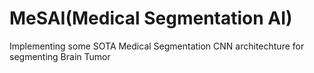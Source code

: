 # MeSAI(Medical Segmentation AI)
Implementing some SOTA Medical Segmentation CNN architechture for segmenting Brain Tumor 
